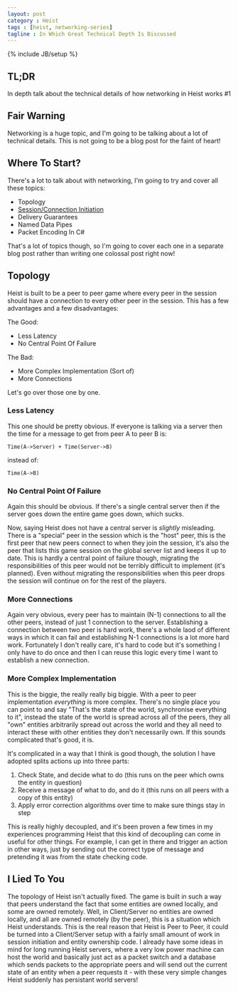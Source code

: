 ```yaml
---
layout: post
category : Heist
tags : [heist, networking-series]
tagline : In Which Great Technical Depth Is Discussed
---
```

{% include JB/setup %}


## TL;DR

In depth talk about the technical details of how networking in Heist works #1

## Fair Warning

Networking is a huge topic, and I'm going to be talking about a lot of technical details. This is not going to be a blog post for the faint of heart!

## Where To Start?

There's a lot to talk about with networking, I'm going to try and cover all these topics:

 - Topology
 - [Session/Connection Initiation](/Heist/2012/10/15/Get-Up-And-Initiate-That-Session/)
 - Delivery Guarantees
 - Named Data Pipes
 - Packet Encoding In C#
 
That's a lot of topics though, so I'm going to cover each one in a separate blog post rather than writing one colossal post right now!
 
## Topology

Heist is built to be a peer to peer game where every peer in the session should have a connection to every other peer in the session. This has a few advantages and a few disadvantages:

The Good:
- Less Latency
- No Central Point Of Failure

The Bad:
- More Complex Implementation (Sort of)
- More Connections

Let's go over those one by one.

### Less Latency

This one should be pretty obvious. If everyone is talking via a server then the time for a message to get from peer A to peer B is:

    Time(A->Server) + Time(Server->B)
   
instead of:

    Time(A->B)
    
### No Central Point Of Failure

Again this should be obvious. If there's a single central server then if the server goes down the entire game goes down, which sucks.

Now, saying Heist does not have a central server is _slightly_ misleading. There is a "special" peer in the session which is the "host" peer, this is the first peer that new peers connect to when they join the session, it's also the peer that lists this game session on the global server list and keeps it up to date. This is hardly a central point of failure though, migrating the responsibilities of this peer would not be terribly difficult to implement (it's planned). Even without migrating the responsibilities when this peer drops the session will continue on for the rest of the players.

### More Connections

Again very obvious, every peer has to maintain (N-1) connections to all the other peers, instead of just 1 connection to the server. Establishing a connection between two peer is hard work, there's a whole laod of different ways in which it can fail and establishing N-1 connections is a lot more hard work. Fortunately I don't really care, it's hard to code but it's something I only have to do once and then I can reuse this logic every time I want to establish a new connection.

### More Complex Implementation

This is the biggie, the really really big biggie. With a peer to peer implementation *everything* is more complex. There's no single place you can point to and say "That's the state of the world, synchronise everything to it", instead the state of the world is spread across all of the peers, they all "own" entities arbitrarily spread out across the world and they all need to interact these with other entities they don't necessarily own. If this sounds complicated that's good, it is.

It's complicated in a way that I think is good though, the solution I have adopted splits actions up into three parts:

1. Check State, and decide what to do (this runs on the peer which owns the entity in question)
2. Receive a message of what to do, and do it (this runs on all peers with a copy of this entity)
3. Apply error correction algorithms over time to make sure things stay in step

This is really highly decoupled, and it's been proven a few times in my experiences programming Heist that this kind of decoupling can come in useful for other things. For example, I can get in there and trigger an action in other ways, just by sending out the correct type of message and pretending it was from the state checking code.

## I Lied To You

The topology of Heist isn't actually fixed. The game is built in such a way that peers understand the fact that some entities are owned locally, and some are owned remotely. Well, in Client/Server no entities are owned locally, and all are owned remotely (by the peer), this is a situation which Heist understands. This is the real reason that Heist is Peer to Peer, it could be turned into a Client/Server setup with a fairly small amount of work in session initiation and entity ownership code. I already have some ideas in mind for long running Heist servers, where a very low power machine can host the world and basically just act as a packet switch and a database which sends packets to the appropriate peers and will send out the current state of an entity when a peer requests it - with these very simple changes Heist suddenly has persistant world servers!